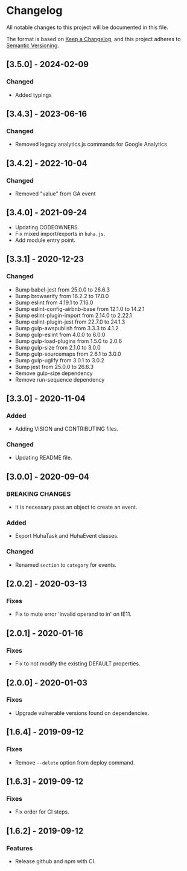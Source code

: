 # Changelog
All notable changes to this project will be documented in this file.

The format is based on [Keep a Changelog](https://keepachangelog.com/en/1.0.0/),
and this project adheres to [Semantic Versioning](https://semver.org/spec/v2.0.0.html).

## [3.5.0] - 2024-02-09
### Changed
- Added typings


## [3.4.3] - 2023-06-16
### Changed
- Removed legacy analytics.js commands for Google Analytics

## [3.4.2] - 2022-10-04
### Changed
- Removed "value" from GA event

## [3.4.0] - 2021-09-24

- Updating CODEOWNERS.
- Fix mixed import/exports in `huha.js`.
- Add module entry point.

## [3.3.1] - 2020-12-23
### Changed
- Bump babel-jest from 25.0.0 to 26.6.3
- Bump browserify from 16.2.2 to 17.0.0
- Bump eslint from 4.19.1 to 7.16.0
- Bump eslint-config-airbnb-base from 12.1.0 to 14.2.1
- Bump eslint-plugin-import from 2.14.0 to 2.22.1
- Bump eslint-plugin-jest from 22.7.0 to 24.1.3
- Bump gulp-awspublish from 3.3.3 to 4.1.2
- Bump gulp-eslint from 4.0.0 to 6.0.0
- Bump gulp-load-plugins from 1.5.0 to 2.0.6
- Bump gulp-size from 2.1.0 to 3.0.0
- Bump gulp-sourcemaps from 2.6.1 to 3.0.0
- Bump gulp-uglify from 3.0.1 to 3.0.2
- Bump jest from 25.0.0 to 26.6.3
- Remove gulp-size dependency
- Remove run-sequence dependency

## [3.3.0] - 2020-11-04
### Added
- Adding VISION and CONTRIBUTING files.

### Changed
- Updating README file.

## [3.0.0] - 2020-09-04
### BREAKING CHANGES
- It is necessary pass an object to create an event.

### Added
- Export HuhaTask and HuhaEvent classes.

### Changed
- Renamed `section` to `category` for events.

## [2.0.2] - 2020-03-13
### Fixes
- Fix to mute error 'invalid operand to in' on IE11.

## [2.0.1] - 2020-01-16
### Fixes
- Fix to not modify the existing DEFAULT properties.

## [2.0.0] - 2020-01-03
### Fixes
- Upgrade vulnerable versions found on dependencies.

## [1.6.4] - 2019-09-12
### Fixes
- Remove `--delete` option from deploy command.

## [1.6.3] - 2019-09-12
### Fixes
- Fix order for CI steps.

## [1.6.2] - 2019-09-12
### Features
- Release github and npm with CI.
